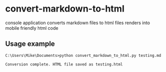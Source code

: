 # convert-markdown-to-html

console application
converts markdown files to html files
renders into mobile friendly html code

## Usage example

`C:\Users\Mike\Documents>python convert_markdown_to_html.py testing.md`

`Conversion complete. HTML file saved as testing.html`
